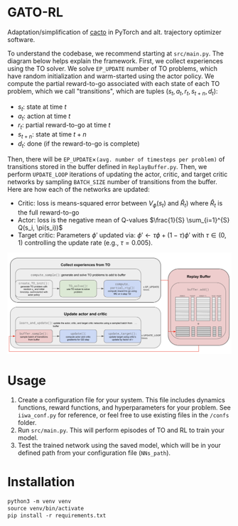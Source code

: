 # GATO-RL
Adaptation/simplification of [cacto](https://github.com/gianluigigrandesso/cacto) in PyTorch and alt. trajectory optimizer software. 

To understand the codebase, we recommend starting at ```src/main.py```. The diagram below helps explain the framework. First, we collect experiences using the TO solver. We solve ```EP_UPDATE``` number of TO problems, which have random initialization and warm-started using the actor policy. We compute the partial reward-to-go associated with each state of each TO problem, which we call "transitions", which are tuples $(s_t, a_t, r_t, s_{t+n}, d_t)$:

- $s_t$: state at time $t$
- $a_t$: action at time $t$
- $r_t$: partial reward-to-go at time $t$
- $s_{t+n}$: state at time $t+n$
- $d_t$: done (if the reward-to-go is complete)

Then, there will be ```EP_UPDATE```$\times$```(avg. number of timesteps per problem)``` of transitions  stored in the buffer defined in ```ReplayBuffer.py```. Then, we perform ```UPDATE_LOOP``` iterations of updating the actor, critic, and target critic networks by sampling ```BATCH_SIZE``` number of transitions from the buffer. Here are how each of the networks are updated:

- Critic: loss is means-squared error between $V_\phi(s_t)$ and  $\hat{R}_t)$ where $\hat{R}_t$ is the full reward-to-go
- Actor: loss is the negative mean of Q-values $\frac{1}{S} \sum_{i=1}^{S} Q(s_i, \pi(s_i))$
- Target critic: Parameters $\phi'$ updated via: $\phi' \leftarrow \tau \phi + (1 - \tau) \phi'$ with $\tau \in (0, 1)$ controlling the update rate (e.g., $\tau = 0.005$).


![GATO-RL Overview](imgs/gato-rl-overview.png)

# Usage
1. Create a configuration file for your system. This file includes dynamics functions, reward functions, and hyperparameters for your problem. See ```iiwa_conf.py``` for reference, or feel free to use existing files in the ```/confs``` folder.
2. Run ```src/main.py```. This will perform episodes of TO and RL to train your model.
3. Test the trained network using the saved model, which will be in your defined path from your configuration file (```NNs_path```).
   
# Installation
```shell
python3 -m venv venv
source venv/bin/activate
pip install -r requirements.txt
